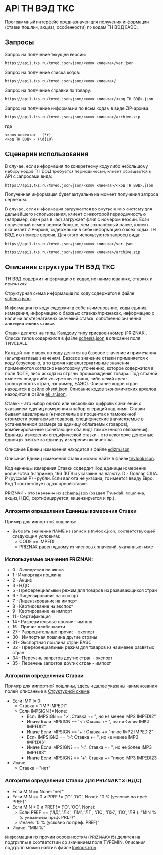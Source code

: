 # API ТН ВЭД ТКС

Программный интерфейс предназначен для получения информации (ставки пошлин, акциза, особенности) по кодам ТН ВЭД ЕАЭС.

## Запросы

Запрос на получение текущей версии:

    https://api1.tks.ru/tnved.json/json/<ключ клиента>/ver.json

Запрос на получение списка кодов:

    https://api1.tks.ru/tnved.json/json/<ключ клиента>/

Запрос на получение справки по товару:

    https://api1.tks.ru/tnved.json/json/<ключ клиента>/<код ТН ВЭД>.json

Запрос на получение информации по всем кодам в виде ZIP-архива:

    https://api1.tks.ru/tnved.json/json/<ключ клиента>/archive.zip

где

    <ключ клиента> - (*+)  
    <код ТН ВЭД> - (\d{10})

## Сценарии использования

В случае, если информация по конкретному коду либо небольшому набору кодов ТН ВЭД требуется периодически, клиент обращается к API с запросами вида:

    https://api1.tks.ru/tnved.json/json/<ключ клиента>/<код ТН ВЭД>.json

Полученная информация будет актуальна на момент получения запроса сервером.

В случае, если информация загружается во внутреннюю систему для дальнейшего использования, клиент с некоторой периодичностью (например, один раз в час) загружает файл с номером версии. Если полученный номер версии больше, чем сохранённый ранее, клиент скачивает ZIP-архив, содержащий в себе информацию о всех кодах ТН ВЭД и о номере версии. Для этого используются запросы вида:

    https://api1.tks.ru/tnved.json/json/<ключ клиента>/ver.json

    https://api1.tks.ru/tnved.json/json/<ключ клиента>/archive.zip

## Описание структуры ТН ВЭД ТКС

ТН ВЭД содержит информацию о кодах, их наименованиях, ставках и признаках.

Структурная схема информации по коду содержится в файле [schema.json](schema.json).

Информация по коду содержит в себе наименование, коды единиц измерения, информацию о базовых ставках/признаках, информацию о наличии альтернативных значений ставок, собственно значения альтернативных ставок.

Ставки делятся на типы. Каждому типу присвоен номер (PRIZNAK). Список типов содержится в файле [schema.json](schema.json) в описании поля TNVEDALL.

Каждый тип ставок по коду делится на базовое значение и примечания (альтернативые значения). Базовое значение ставки применяется к коду безусловно, в то время как альтернативные значения применяются согласно некоторому уточнению, которое содержится в поле NOTE, либо исходя из страны происхождения товара. Под страной имеется ввиду либо конкретная страна, либо некий ареал (совокупность стран, например, ЕАЭС). Описание кодов стран находится в файле [oksmt.json](oksmt.json). Описание кодов экономических ареалов находится в файле [ek_ar.json](ek_ar.json).

Ставки - это набор одного или нескольких цифровых значений с указанием единиц измерения и набор операций над ними. Ставки бывают адвалорные (начисляемые в процентах к таможенной стоимости облагаемых товаров), специфические (начисляемые в установленном размере за единицу облагаемых товаров), комбинированные (сочетающие оба вида таможенного обложения). Единицы измерения специфической ставки - это некоторое денежные единицы взятые за единицу измерения количества.

Описание Единиц измерения находится в файле [edizm.json](edizm.json).

Описания Единиц измерения Ставки можно найти в файле [tnvlook.json](tnvlook.json).

Код единицы измерения Ставки содердит Код единицы измерения количества (например, 166 (КГ)) и указание на валюту. D - Доллар США. Р (русская Р) - рубли. Если валюта не указана, то имеется ввиду Евро. Код 1 соотвествует адвалорной ставке.

PRIZNAK - это значение из [schema.json](schema.json) (раздел Tnvedall: пошлина, акциз, НДС, сертифицируется, лицензируется и пр.).

### Алгоритм определения Единицы измерения Ставки

Пример для импортной пошлины:

* Выбрать значение NAME из записи в [tnvlook.json](tnvlook.json), соответствующей следующим условиям:
  * CODE == IMPEDI
  * PRIZNAK равен одному из числовых значений, указанных ниже

### Используемые значения PRIZNAK:

* 0 - Экспортная пошлина
* 1 - Импортная пошлина
* 2 - Акциз
* 3 - НДС
* 5 - Преференциальный режим для товаров из развивающихся стран
* 6 - Лицензирование на экспорт
* 7 - Лицензирование на импорт
* 8 - Квотирование на экспорт
* 9 - Квотирование на импорт
* 11 - Сертификация
* 14 - Разрешительные прочие - импорт
* 15 - Прочие особенности
* 27 - Разрешительные прочие - экспорт
* 30 - Импортная пошлина другие страны
* 31 - Экспортная пошлина стран ЕАЭС
* 32 - Преференциальный режим для товаров из наименее развитых стран
* 34 - Перечень запретов других стран - экспорт
* 35 - Перечень запретов других стран - импорт


### Алгоритм определения Ставки

Пример для импортной пошлины, здесь и далее указаны наименования полей, описанные в [Структурной схеме](schema.json):

* Если IMP != 0:
  * Ставка = "IMP IMPEDI"
  * Если IMPSIGN != None:
    * Если IMPSIGN == '>': Ставка += ", но не менее IMP2 IMPEDI2"
    * Иначе Если IMPSIGN == '<': Ставка += ", но не более IMP2 IMPEDI2"
    * Иначе Если IMPSIGN == '+': Ставка += "плюс IMP2 IMPEDI2"
    * Если IMPSIGN2 == '>': Ставка += ", но не менее IMP3 IMPEDI3"
    * Иначе Если IMPSIGN2 == '<': Ставка += ", но не более IMP3 IMPEDI3"
    * Иначе Если IMPSIGN2 == '+': Ставка += "плюс IMP3 IMPEDI23
* Иначе
  * Ставка = "нет"

### Алгоритм определения Ставки Для PRIZNAK=3 (НДС)

* Если MIN == None: "нет"
* Если MIN == 0 и PREF != ('О', 'ОО', None): "0 % (условно по преф. PREF)"
* Если MIN > 0 и PREF != ('О', 'ОО', None):
  * Если PREF == ('ЛД', 'ЛК', 'ЛМ', 'ЛП', 'ЛС', 'ПЖ', 'ЛО', 'ЛЯ'): "MIN % (с указанием преф. PREF)"
  * Иначе: "0 % (условно по преф. PREF)"
* Иначе: "MIN %"

Информация по прочим особенностям (PRIZNAK=15) делится на подгруппы в соответствии со значением поля TYPEMIN. Описания подгрупп можно найти в файле [tnvlook.json](tnvlook.json).

